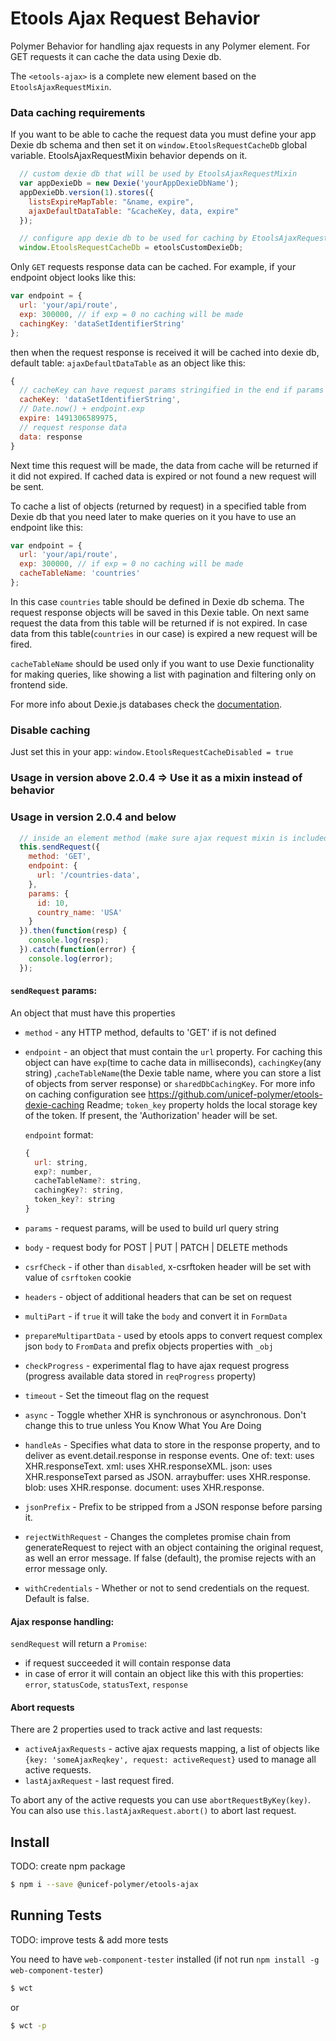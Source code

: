 # Etools Ajax Request Behavior

Polymer Behavior for handling ajax requests in any Polymer element.
For GET requests it can cache the data using Dexie db.

The `<etools-ajax>` is a complete new element based on the `EtoolsAjaxRequestMixin`.

### Data caching requirements

If you want to be able to cache the request data you must define your app Dexie db schema and then
set it on `window.EtoolsRequestCacheDb` global variable. EtoolsAjaxRequestMixin behavior depends on it.

```javascript
  // custom dexie db that will be used by EtoolsAjaxRequestMixin
  var appDexieDb = new Dexie('yourAppDexieDbName');
  appDexieDb.version(1).stores({
    listsExpireMapTable: "&name, expire",
    ajaxDefaultDataTable: "&cacheKey, data, expire"
  });

  // configure app dexie db to be used for caching by EtoolsAjaxRequestMixin.
  window.EtoolsRequestCacheDb = etoolsCustomDexieDb;
```
Only `GET` requests response data can be cached.
For example, if your endpoint object looks like this:
```javascript
var endpoint = {
  url: 'your/api/route',
  exp: 300000, // if exp = 0 no caching will be made
  cachingKey: 'dataSetIdentifierString'
};
```
then when the request response is received it will be cached into dexie db, default table: `ajaxDefaultDataTable`
as an object like this:
```javascript
{
  // cacheKey can have request params stringified in the end if params were provided in sendRequest options
  cacheKey: 'dataSetIdentifierString',
  // Date.now() + endpoint.exp
  expire: 1491306589975,
  // request response data
  data: response
}
```

Next time this request will be made, the data from cache will be returned if it did not expired. If cached data is
expired or not found a new request will be sent.

To cache a list of objects (returned by request) in a specified table from Dexie db that you need later to make
queries on it you have to use an endpoint like this:

```javascript
var endpoint = {
  url: 'your/api/route',
  exp: 300000, // if exp = 0 no caching will be made
  cacheTableName: 'countries'
};
```

In this case `countries` table should be defined in Dexie db schema. The request response objects will be saved in
this Dexie table. On next same request the data from this table will be returned if is not expired.
In case data from this table(`countries` in our case) is expired a new request will be fired.

`cacheTableName` should be used only if you want to use Dexie functionality for making queries,
like showing a list with pagination and filtering only on frontend side.

For more info about Dexie.js databases check the [documentation](http://dexie.org/).

### Disable caching

Just set this in your app: `window.EtoolsRequestCacheDisabled = true`

### Usage in version above 2.0.4  => Use it as a mixin instead of behavior
### Usage in version 2.0.4 and below

```javascript
  // inside an element method (make sure ajax request mixin is included)
  this.sendRequest({
    method: 'GET',
    endpoint: {
      url: '/countries-data',
    },
    params: {
      id: 10,
      country_name: 'USA'
    }
  }).then(function(resp) {
    console.log(resp);
  }).catch(function(error) {
    console.log(error);
  });

```

#### `sendRequest` params:
An object that must have this properties
* `method` - any HTTP method, defaults to 'GET' if is not defined
* `endpoint` - an object that must contain the `url` property.
For caching this object can
have `exp`(time to cache data in milliseconds), `cachingKey`(any string) ,`cacheTableName`(the Dexie table name,
where you can store a list of objects from server response) or `sharedDbCachingKey`.
 For more info on caching configuration see https://github.com/unicef-polymer/etools-dexie-caching Readme;
`token_key` property holds the local storage key of the token. If present, the 'Authorization' header will be set.

  `endpoint` format:
  ```javascript
  {
    url: string,
    exp?: number,
    cacheTableName?: string,
    cachingKey?: string,
    token_key?: string
  }
  ```
* `params` - request params, will be used to build url query string
* `body` - request body for POST | PUT | PATCH | DELETE methods
* `csrfCheck` - if other than `disabled`, x-csrftoken header will be set with value of `csrftoken` cookie
* `headers` - object of additional headers that can be set on request
* `multiPart` - if `true` it will take the `body` and convert it in `FormData`
* `prepareMultipartData` - used by etools apps to convert request complex json `body` to `FromData` and prefix objects
properties with `_obj`
* `checkProgress` - experimental flag to have ajax request progress (progress available data stored in `reqProgress`
property)
* `timeout` - Set the timeout flag on the request
* `async` - Toggle whether XHR is synchronous or asynchronous. Don't change this to true unless You Know What You Are Doing
* `handleAs` - Specifies what data to store in the response property,
    and to deliver as event.detail.response in response events.
    One of:
    text: uses XHR.responseText.
    xml: uses XHR.responseXML.
    json: uses XHR.responseText parsed as JSON.
    arraybuffer: uses XHR.response.
    blob: uses XHR.response.
    document: uses XHR.response.
* `jsonPrefix` - Prefix to be stripped from a JSON response before parsing it.
* `rejectWithRequest` - Changes the completes promise chain from generateRequest to reject with an object containing the original request, as well an error message. If false (default), the promise rejects with an error message only.
* `withCredentials` - Whether or not to send credentials on the request. Default is false.

#### Ajax response handling:

`sendRequest` will return a `Promise`:
- if request succeeded it will contain response data
- in case of error it will contain an object like this with this properties:
`error`, `statusCode`, `statusText`, `response`

#### Abort requests

There are 2 properties used to track active and last requests:
* `activeAjaxRequests` - active ajax requests mapping, a list of objects like `{key: 'someAjaxReqkey', request: activeRequest}`
used to manage all active requests.
* `lastAjaxRequest` - last request fired.

To abort any of the active requests you can use `abortRequestByKey(key)`.
You can also use `this.lastAjaxRequest.abort()` to abort last request.

## Install
TODO: create npm package
```bash
$ npm i --save @unicef-polymer/etools-ajax
```

## Running Tests

TODO: improve tests & add more tests

You need to have `web-component-tester` installed (if not run `npm install -g web-component-tester`)
```bash
$ wct
```
or
```bash
$ wct -p
```
